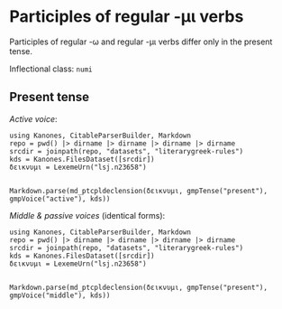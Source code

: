 # Participles of regular  -μι verbs

Participles of regular -ω and regular -μι verbs differ only in the present tense.



Inflectional class: `numi`



## Present tense

*Active voice*:


```@eval
using Kanones, CitableParserBuilder, Markdown
repo = pwd() |> dirname |> dirname |> dirname |> dirname
srcdir = joinpath(repo, "datasets", "literarygreek-rules") 
kds = Kanones.FilesDataset([srcdir])
δεικνυμι = LexemeUrn("lsj.n23658")


Markdown.parse(md_ptcpldeclension(δεικνυμι, gmpTense("present"), gmpVoice("active"), kds))
```


*Middle & passive voices* (identical forms):

```@eval
using Kanones, CitableParserBuilder, Markdown
repo = pwd() |> dirname |> dirname |> dirname |> dirname
srcdir = joinpath(repo, "datasets", "literarygreek-rules") 
kds = Kanones.FilesDataset([srcdir])
δεικνυμι = LexemeUrn("lsj.n23658")


Markdown.parse(md_ptcpldeclension(δεικνυμι, gmpTense("present"), gmpVoice("middle"), kds))
```


